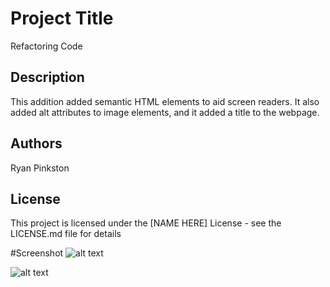 # Project Title

Refactoring Code

## Description

This addition added semantic HTML elements to aid screen readers. It also added alt attributes to image elements, and it added a title to the webpage.

## Authors

Ryan Pinkston

## License

This project is licensed under the [NAME HERE] License - see the LICENSE.md file for details

#Screenshot
![alt text](https://ibb.co/MSDWZ1j)

![alt text](https://ibb.co/qnLLq0x)
